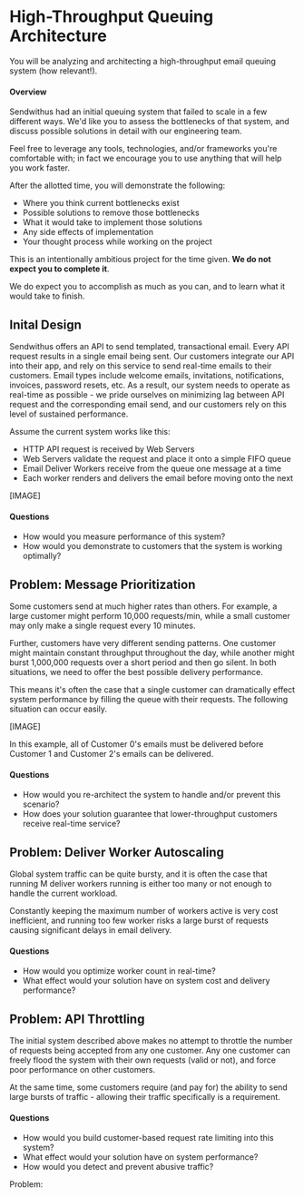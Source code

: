 High-Throughput Queuing Architecture
====================================

You will be analyzing and architecting a high-throughput email queuing system (how relevant!).

#### Overview

Sendwithus had an initial queuing system that failed to scale in a few different ways. We'd like you to
assess the bottlenecks of that system, and discuss possible solutions in detail with our engineering team.

Feel free to leverage any tools, technologies, and/or frameworks you're comfortable with;
in fact we encourage you to use anything that will help you work faster.

After the allotted time, you will demonstrate the following:

* Where you think current bottlenecks exist
* Possible solutions to remove those bottlenecks
* What it would take to implement those solutions
* Any side effects of implementation
* Your thought process while working on the project

This is an intentionally ambitious project for the time given. __We do not expect you to complete it__.

We do expect you to accomplish as much as you can, and to learn what it would take to finish.


Inital Design
-------------

Sendwithus offers an API to send templated, transactional email. Every API request results in a single email being sent.
Our customers integrate our API into their app, and rely on this service to send real-time emails to their customers.
Email types include welcome emails, invitations, notifications, invoices, password resets, etc. As a result,
our system needs to operate as real-time as possible - we pride ourselves on minimizing lag between API request
and the corresponding email send, and our customers rely on this level of sustained performance.

Assume the current system works like this:
* HTTP API request is received by Web Servers
* Web Servers validate the request and place it onto a simple FIFO queue
* Email Deliver Workers receive from the queue one message at a time
* Each worker renders and delivers the email before moving onto the next

[IMAGE]

#### Questions
* How would you measure performance of this system?
* How would you demonstrate to customers that the system is working optimally?


Problem: Message Prioritization
------------------------------

Some customers send at much higher rates than others. For example, a large customer might perform 10,000 requests/min, while a small
customer may only make a single request every 10 minutes.

Further, customers have very different sending patterns. One customer might maintain constant throughput throughout the day, while
another might burst 1,000,000 requests over a short period and then go silent. In both situations, we need to offer the best possible delivery performance.

This means it's often the case that a single customer can dramatically effect system performance by filling the queue with their requests.
The following situation can occur easily.

[IMAGE]

In this example, all of Customer 0's emails must be delivered before Customer 1 and Customer 2's emails can be delivered.

#### Questions
* How would you re-architect the system to handle and/or prevent this scenario?
* How does your solution guarantee that lower-throughput customers receive real-time service?


Problem: Deliver Worker Autoscaling
-----------------------------------

Global system traffic can be quite bursty, and it is often the case that running M deliver workers running is either too many or not enough to
handle the current workload.

Constantly keeping the maximum number of workers active is very cost inefficient, and running too few worker risks a large burst of requests
causing significant delays in email delivery.

#### Questions
* How would you optimize worker count in real-time?
* What effect would your solution have on system cost and delivery performance?


Problem: API Throttling
-----------------------

The initial system described above makes no attempt to throttle the number of requests being accepted from any one customer.
Any one customer can freely flood the system with their own requests (valid or not), and force poor performance on other customers.

At the same time, some customers require (and pay for) the ability to send large bursts of traffic - allowing their traffic specifically
is a requirement.

#### Questions
* How would you build customer-based request rate limiting into this system?
* What effect would your solution have on system performance?
* How would you detect and prevent abusive traffic?


Problem: